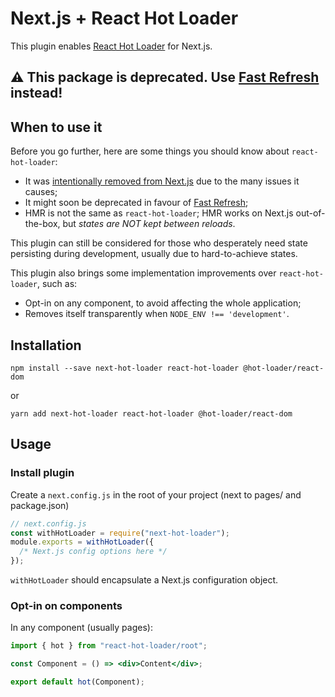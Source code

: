# Next.js + React Hot Loader

This plugin enables [React Hot Loader](https://github.com/gaearon/) for Next.js.

## ⚠️ This package is deprecated. Use [Fast Refresh](https://nextjs.org/blog/next-9-4#fast-refresh) instead!

## When to use it

Before you go further, here are some things you should know about `react-hot-loader`:

- It was [intentionally removed from Next.js](https://github.com/zeit/next.js/issues/4494) due to the many issues it causes;
- It might soon be deprecated in favour of [Fast Refresh](https://github.com/facebook/react/issues/16604);
- HMR is not the same as `react-hot-loader`; HMR works on Next.js out-of-the-box, but _states are NOT kept between reloads_.

This plugin can still be considered for those who desperately need state persisting during development, usually due to hard-to-achieve states.

This plugin also brings some implementation improvements over `react-hot-loader`, such as:

- Opt-in on any component, to avoid affecting the whole application;
- Removes itself transparently when `NODE_ENV !== 'development'`.

## Installation

```
npm install --save next-hot-loader react-hot-loader @hot-loader/react-dom
```

or

```
yarn add next-hot-loader react-hot-loader @hot-loader/react-dom
```

## Usage

### Install plugin

Create a `next.config.js` in the root of your project (next to pages/ and package.json)

```js
// next.config.js
const withHotLoader = require("next-hot-loader");
module.exports = withHotLoader({
  /* Next.js config options here */
});
```

`withHotLoader` should encapsulate a Next.js configuration object.

### Opt-in on components

In any component (usually pages):

```jsx
import { hot } from "react-hot-loader/root";

const Component = () => <div>Content</div>;

export default hot(Component);
```
